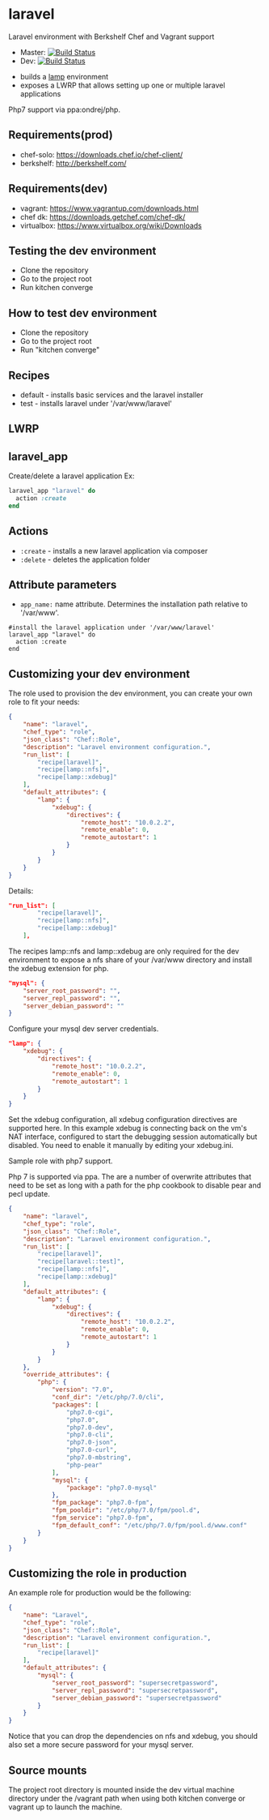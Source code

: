 laravel
=======
Laravel environment with Berkshelf Chef and Vagrant support
* Master: [![Build Status](https://api.travis-ci.org/sergiuionescu/laravel.svg?branch=master)](http://travis-ci.org/sergiuionescu/laravel)
* Dev: [![Build Status](https://api.travis-ci.org/sergiuionescu/laravel.svg?branch=dev)](http://travis-ci.org/sergiuionescu/laravel)

- builds a [lamp](https://github.com/sergiuionescu/lamp) environment
- exposes a LWRP that allows setting up one or multiple laravel applications

Php7 support via ppa:ondrej/php.

Requirements(prod)
------------------
* chef-solo: https://downloads.chef.io/chef-client/
* berkshelf: http://berkshelf.com/

Requirements(dev)
-----------------
* vagrant: https://www.vagrantup.com/downloads.html
* chef dk: https://downloads.getchef.com/chef-dk/
* virtualbox: https://www.virtualbox.org/wiki/Downloads

Testing the dev environment
---------------------------
- Clone the repository
- Go to the project root
- Run kitchen converge

How to test dev environment
---------------------------
- Clone the repository
- Go to the project root
- Run "kitchen converge"

Recipes
-------
- default - installs basic services and the laravel installer
- test - installs laravel under '/var/www/laravel'

LWRP
----

laravel_app
-----------
Create/delete a laravel application
Ex:
```ruby
laravel_app "laravel" do
  action :create
end
```

Actions
-------
- `:create` - installs a new laravel application via composer
- `:delete` - deletes the application folder

Attribute parameters
--------------------
- `app_name:` name attribute. Determines the installation path relative to '/var/www'.

```
#install the laravel application under '/var/www/laravel'
laravel_app "laravel" do
  action :create
end
```

Customizing your dev environment
--------------------------------
The role used to provision the dev environment, you can create your own role to fit your needs:
```json
{
    "name": "laravel",
    "chef_type": "role",
    "json_class": "Chef::Role",
    "description": "Laravel environment configuration.",
    "run_list": [
        "recipe[laravel]",
        "recipe[lamp::nfs]",
        "recipe[lamp::xdebug]"
    ],
    "default_attributes": {
        "lamp": {
            "xdebug": {
                "directives": {
                    "remote_host": "10.0.2.2",
                    "remote_enable": 0,
                    "remote_autostart": 1
                }
            }
        }
    }
}
```

Details:
```json
"run_list": [
        "recipe[laravel]",
        "recipe[lamp::nfs]",
        "recipe[lamp::xdebug]"
    ],
```
The recipes lamp::nfs and lamp::xdebug are only required for the dev environment to expose a nfs share of your /var/www directory and install the xdebug extension for php.


```json
"mysql": {
    "server_root_password": "",
    "server_repl_password": "",
    "server_debian_password": ""
}
```
Configure your mysql dev server credentials.

```json
"lamp": {
    "xdebug": {
        "directives": {
            "remote_host": "10.0.2.2",
            "remote_enable": 0,
            "remote_autostart": 1
        }
    }
}
```
Set the xdebug configuration, all xdebug configuration directives are supported here. In this example xdebug is connecting back on the vm's NAT interface, 
configured to start the debugging session automatically but disabled. You need to enable it manually by editing your xdebug.ini.

Sample role with php7 support.

Php 7 is supported via ppa. The are a number of overwrite attributes that need to be set as long with a path for the php cookbook to disable pear and pecl update.
```json
{
    "name": "laravel",
    "chef_type": "role",
    "json_class": "Chef::Role",
    "description": "Laravel environment configuration.",
    "run_list": [
        "recipe[laravel]",
        "recipe[laravel::test]",
        "recipe[lamp::nfs]",
        "recipe[lamp::xdebug]"
    ],
    "default_attributes": {
        "lamp": {
            "xdebug": {
                "directives": {
                    "remote_host": "10.0.2.2",
                    "remote_enable": 0,
                    "remote_autostart": 1
                }
            }
        }
    },
    "override_attributes": {
        "php": {
            "version": "7.0",
            "conf_dir": "/etc/php/7.0/cli",
            "packages": [
                "php7.0-cgi",
                "php7.0",
                "php7.0-dev",
                "php7.0-cli",
                "php7.0-json",
                "php7.0-curl",
                "php7.0-mbstring",
                "php-pear"
            ],
            "mysql": {
                "package": "php7.0-mysql"
            },
            "fpm_package": "php7.0-fpm",
            "fpm_pooldir": "/etc/php/7.0/fpm/pool.d",
            "fpm_service": "php7.0-fpm",
            "fpm_default_conf": "/etc/php/7.0/fpm/pool.d/www.conf"
        }
    }
}
```

Customizing the role in production
----------------------------------

An example role for production would be the following:
```json
{
    "name": "Laravel",
    "chef_type": "role",
    "json_class": "Chef::Role",
    "description": "Laravel environment configuration.",
    "run_list": [
        "recipe[laravel]"
    ],
    "default_attributes": {
        "mysql": {
            "server_root_password": "supersecretpassword",
            "server_repl_password": "supersecretpassword",
            "server_debian_password": "supersecretpassword"
        }
    }
}
```
Notice that you can drop the dependencies on nfs and xdebug, you should also set a more secure password for your mysql server.

Source mounts
-------------

The project root directory is mounted inside the dev virtual machine directory under the /vagrant path when using both kitchen converge or vagrant up to launch the machine.
